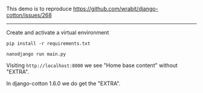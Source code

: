 
This demo is to reproduce https://github.com/wrabit/django-cotton/issues/268

---

Create and activate a virtual environment

`pip install -r requirements.txt`

`nanodjango run main.py`

Visiting `http://localhost:8000` we see "Home base content" without "EXTRA".

In django-cotton 1.6.0 we do get the "EXTRA".
